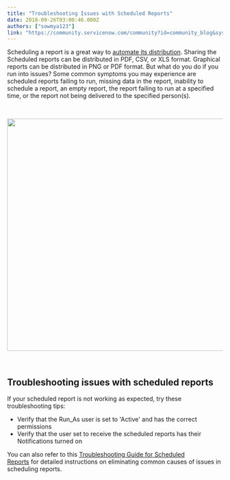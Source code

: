 ```yaml
---
title: "Troubleshooting Issues with Scheduled Reports"
date: 2018-09-26T03:00:46.000Z
authors: ["sowmya123"]
link: "https://community.servicenow.com/community?id=community_blog&sys_id=cd083b8ddb7863c054250b55ca96192f"
---
```

<p style="text-align: left;">Scheduling a report is a great way to <a href="https://docs.servicenow.com/bundle/london-performance-analytics-and-reporting/page/use/reporting/task/t_ScheduleAReport.html" target="_blank" rel="nofollow">automate its distribution</a>. Sharing the Scheduled reports can be distributed in PDF, CSV, or XLS format. Graphical reports can be distributed in PNG or PDF format. But what do you do if you run into issues? Some common symptoms you may experience are scheduled reports failing to run, missing data in the report, inability to schedule a report, an empty report, the report failing to run at a specified time, or the report not being delivered to the specified person(s).</p>
<p style="text-align: left;"> </p>
<p><img src="09f637c9db7863c054250b55ca96199d.iix" width="872" height="542" /></p>
<p> </p>
<h2>Troubleshooting issues with scheduled reports</h2>
<p>If your scheduled report is not working as expected, try these troubleshooting tips:</p>
<ul><li>Verify that the Run_As user is set to &#39;Active&#39; and has the correct permissions</li><li>Verify that the user set to receive the scheduled reports has their Notifications turned on </li></ul>
<p>You can also refer to this <a href="https://hi.service-now.com/kb_view.do?sysparm_article&#61;KB0535174" target="_blank" rel="nofollow">Troubleshooting Guide for Scheduled Reports</a> for detailed instructions on eliminating common causes of issues in scheduling reports.</p>